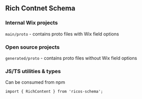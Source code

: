 ## Rich Contnet Schema

### Internal Wix projects
`main/proto` - contains proto files with Wix field options

### Open source projects
`generated/proto` - contains proto files without Wix field options

### JS/TS utilities & types
Can be consumed from npm

```tsx
import { RichContent } from 'ricos-schema';
```
